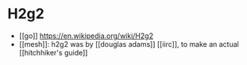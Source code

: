 # H2g2

- [[go]] https://en.wikipedia.org/wiki/H2g2
- [[mesh]]: h2g2 was by [[douglas adams]] [[iirc]], to make an actual [[hitchhiker's guide]]



